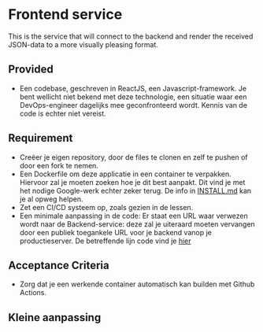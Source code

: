 # Frontend service

This is the service that will connect to the backend and render the received JSON-data to a more visually pleasing format.

## Provided
* Een codebase, geschreven in ReactJS, een Javascript-framework. Je bent wellicht niet bekend met deze technologie, een situatie waar een DevOps-engineer dagelijks mee geconfronteerd wordt. Kennis van de code is echter niet vereist.

## Requirement
* Creëer je eigen repository, door de files te clonen en zelf te pushen of door een fork te nemen.
* Een Dockerfile om deze applicatie in een container te verpakken. Hiervoor zal je moeten zoeken hoe je dit best aanpakt. Dit vind je met het nodige Google-werk echter zeker terug. De info in [INSTALL.md](https://github.com/Operating-Systems-2/pe_frontend/blob/c0a147b06de5b16b027682d48fe9ece833bf69a5/INSTALL.md) kan je al opweg helpen.
* Zet een CI/CD systeem op, zoals gezien in de lessen.
* Een minimale aanpassing in de code: Er staat een URL waar verwezen wordt naar de Backend-service: deze zal je uiteraard moeten vervangen door een publiek toegankele URL voor je backend vanop je productieserver. De betreffende lijn code vind je [hier](https://github.com/Operating-Systems-2/pe_frontend/blob/c0a147b06de5b16b027682d48fe9ece833bf69a5/src/App.js#L10)

## Acceptance Criteria
* Zorg dat je een werkende container automatisch kan builden met Github Actions.

## Kleine aanpassing
